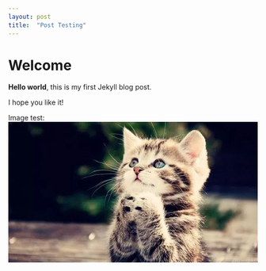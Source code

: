 ```yaml
---
layout: post
title:  "Post Testing"
---
```


# Welcome

**Hello world**, this is my first Jekyll blog post.

I hope you like it!

Image test:
![My helpful screenshot](/asset/cutecat.webp)
